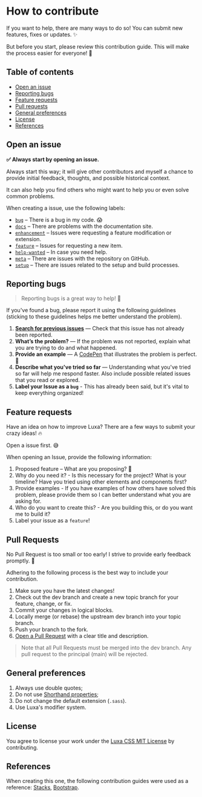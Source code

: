 # How to contribute

If you want to help, there are many ways to do so! You can submit new features, fixes or updates. ✨

But before you start, please review this contribution guide. This will make the process easier for everyone! 🥰

## Table of contents

- [Open an issue](#open-an-issue)
- [Reporting bugs](#reporting-bugs)
- [Feature requests](#feature-requests)
- [Pull requests](#pull-requests)
- [General preferences](#general-preferences)
- [License](#license)
- [References](#references)

## Open an issue

**✅ Always start by opening an issue.**

Always start this way; it will give other contributors and myself a chance to provide initial feedback, thoughts, and possible historical context.

It can also help you find others who might want to help you or even solve common problems.

When creating a issue, use the following labels:

- [`bug`](https://github.com/luxonauta/luxa/labels/bug) – There is a bug in my code. 😱
- [`docs`](https://github.com/luxonauta/luxa/labels/docs) – There are problems with the documentation site.
- [`enhancement`](https://github.com/luxonauta/luxa/labels/enhancement) – Issues were requesting a feature modification or extension.
- [`feature`](https://github.com/luxonauta/luxa/labels/feature) – Issues for requesting a new item.
- [`help-wanted`](https://github.com/luxonauta/luxa/labels/help-wanted) – In case you need help.
- [`meta`](https://github.com/luxonauta/luxa/labels/meta) – There are issues with the repository on GitHub.
- [`setup`](https://github.com/luxonauta/luxa/labels/setup) – There are issues related to the setup and build processes.

## Reporting bugs

> Reporting bugs is a great way to help! 🐛

If you've found a bug, please report it using the following guidelines (sticking to these guidelines helps me better understand the problem).

1.  [**Search for previous issues**](https://github.com/luxonauta/luxa/issues?utf8=%E2%9C%93&q=) — Check that this issue has not already been reported.
2.  **What’s the problem?** — If the problem was not reported, explain what you are trying to do and what happened.
3.  **Provide an example** — A [CodePen](https://codepen.io/) that illustrates the problem is perfect. 💫
4.  **Describe what you've tried so far** — Understanding what you've tried so far will help me respond faster. Also include possible related issues that you read or explored.
5.  **Label your Issue as a `bug`** - This has already been said, but it's vital to keep everything organized!

## Feature requests

Have an idea on how to improve Luxa? There are a few ways to submit your crazy ideas! 🔥

Open a issue first. 😅

When opening an Issue, provide the following information:

1.  Proposed feature – What are you proposing? 🤔
2.  Why do you need it? - Is this necessary for the project? What is your timeline? Have you tried using other elements and components first?
3.  Provide examples - If you have examples of how others have solved this problem, please provide them so I can better understand what you are asking for.
4.  Who do you want to create this? - Are you building this, or do you want me to build it?
5.  Label your issue as a `feature`!

## Pull Requests

No Pull Request is too small or too early! I strive to provide early feedback promptly. 🚀

Adhering to the following process is the best way to include your contribution.

1.  Make sure you have the latest changes!
2.  Check out the dev branch and create a new topic branch for your feature, change, or fix.
3.  Commit your changes in logical blocks.
4.  Locally merge (or rebase) the upstream dev branch into your topic branch.
5.  Push your branch to the fork.
6.  [Open a Pull Request](https://github.com/luxonauta/luxa/pulls) with a clear title and description.

> Note that all Pull Requests must be merged into the dev branch. Any pull request to the principal (main) will be rejected.

## General preferences

1.  Always use double quotes;
2.  Do not use [Shorthand properties](https://developer.mozilla.org/en-US/docs/Web/CSS/Shorthand_properties);
3.  Do not change the default extension (`.sass`).
4.  Use Luxa's modifier system.

## License

You agree to license your work under the [Luxa CSS MIT License](https://github.com/luxonauta/luxa/blob/master/LICENSE) by contributing.

## References

When creating this one, the following contribution guides were used as a reference: [Stacks](https://github.com/StackExchange/Stacks/), [Bootstrap](https://github.com/twbs/bootstrap/).
